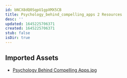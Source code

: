 ```yaml
---
id: bNCX8dQ0SqpU1gpXMX5CB
title: Psychology_behind_compelling_apps 2 Resources
desc: ''
updated: 1645225706371
created: 1645225706371
stub: false
isDir: true
---
```

## Imported Assets
- [Psychology Behind Compelling Apps.jpg](/assets/psychology-behind-compelling-apps-dlBGkXx9rTAP.jpg)
